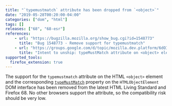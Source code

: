 ```yaml
---
title: "`typemustmatch` attribute has been dropped from `<object>`"
date: "2019-05-28T00:20:00-04:00"
categories: ["dom", "html"]
tags: []
releases: ["68", "68-esr"]
references:
    - url: "https://bugzilla.mozilla.org/show_bug.cgi?id=1548773"
      title: "Bug 1548773 - Remove support for typemustmatch"
    - url: "https://groups.google.com/d/topic/mozilla.dev.platform/6dOIeUcHY6g/discussion"
      title: "Intent to unship: typeMustMatch attribute on <object> elements"
supported_tools:
  firefox_extension: true
---
```

The support for the `typemustmatch` attribute on the HTML `<object>` element and the corresponding [`typeMustMatch`](https://developer.mozilla.org/docs/Web/API/HTMLObjectElement/typeMustMatch) property on the `HTMLObjectElement` DOM interface has been removed from the latest HTML Living Standard and Firefox 68. No other browsers support the attribute, so the compatibility risk should be very low.
